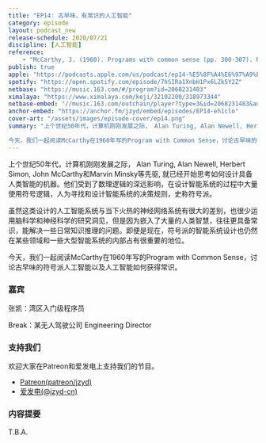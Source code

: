 ```yaml
---
title: "EP14: 古早味、有常识的人工智能"
category: episode
layout: podcast_new
release-schedule: 2020/07/21
discipline: [人工智能]
reference: 
    - "McCarthy, J. (1960). Programs with common sense (pp. 300-307). RLE and MIT computation center."
publish: true
apple: "https://podcasts.apple.com/us/podcast/ep14-%E5%8F%A4%E6%97%A9%E5%91%B3-%E6%9C%89%E5%B8%B8%E8%AF%86%E7%9A%84%E4%BA%BA%E5%B7%A5%E6%99%BA%E8%83%BD/id1490374590?i=1000485589143"
spotify: "https://open.spotify.com/episode/7hSIRa1XnbH1Px6LZk5Y2Z"
netbase: "https://music.163.com/#/program?id=2068231483"
ximalaya: "https://www.ximalaya.com/keji/32102200/318973344"
netbase-embed: "//music.163.com/outchain/player?type=3&id=2068231483&auto=0"
anchor-embed: "https://anchor.fm/jzyd/embed/episodes/EP14-eh1clo"
cover-art: "/assets/images/episode-cover/ep14.png"
summary: "上个世纪50年代，计算机刚刚发展之际， Alan Turing, Alan Newell, Herbert Simon, John McCarthy和Marvin Minsky等先驱, 就已经开始思考如何设计具备人类智能的机器。他们受到了数理逻辑的深远影响，在设计智能系统的过程中大量使用符号逻辑，人为寻找和设计智能系统的决策规则，史称符号派。

今天，我们一起阅读McCarthy在1960年写的Program with Common Sense，讨论古早味的符号派人工智能以及人工智能如何获得常识。"
---
```


上个世纪50年代，计算机刚刚发展之际， Alan Turing, Alan Newell, Herbert Simon, John McCarthy和Marvin Minsky等先驱, 就已经开始思考如何设计具备人类智能的机器。他们受到了数理逻辑的深远影响，在设计智能系统的过程中大量使用符号逻辑，人为寻找和设计智能系统的决策规则，史称符号派。

虽然这类设计的人工智能系统与当下火热的神经网络系统有很大的差别，也很少运用脑科学和神经科学的研究洞见，但是因为嵌入了大量的人类智慧，往往更具备常识，能解决一些日常知识推理的问题。即便是现在，符号派的智能系统设计也仍然在某些领域和一些大型智能系统的内部占有很重要的地位。

今天，我们一起阅读McCarthy在1960年写的Program with Common Sense，讨论古早味的符号派人工智能以及人工智能如何获得常识。

### 嘉宾

张凯：湾区入门级程序员 

Break：某无人驾驶公司 Engineering Director

### 支持我们

欢迎大家在Patreon和爱发电上支持我们的节目。

- [Patreon(patreon/jzyd)](https://www.patreon.com/jzyd)
- [爱发电(@jzyd-cn)](https://afdian.net/@jzyd-cn)

### 内容提要
 
T.B.A.